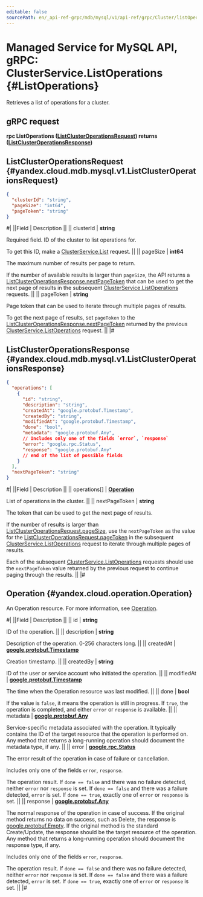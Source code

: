 ```yaml
---
editable: false
sourcePath: en/_api-ref-grpc/mdb/mysql/v1/api-ref/grpc/Cluster/listOperations.md
---
```


# Managed Service for MySQL API, gRPC: ClusterService.ListOperations {#ListOperations}

Retrieves a list of operations for a cluster.

## gRPC request

**rpc ListOperations ([ListClusterOperationsRequest](#yandex.cloud.mdb.mysql.v1.ListClusterOperationsRequest)) returns ([ListClusterOperationsResponse](#yandex.cloud.mdb.mysql.v1.ListClusterOperationsResponse))**

## ListClusterOperationsRequest {#yandex.cloud.mdb.mysql.v1.ListClusterOperationsRequest}

```json
{
  "clusterId": "string",
  "pageSize": "int64",
  "pageToken": "string"
}
```

#|
||Field | Description ||
|| clusterId | **string**

Required field. ID of the cluster to list operations for.

To get this ID, make a [ClusterService.List](/docs/managed-mysql/api-ref/grpc/Cluster/list#List) request. ||
|| pageSize | **int64**

The maximum number of results per page to return.

If the number of available results is larger than `pageSize`, the API returns a [ListClusterOperationsResponse.nextPageToken](#yandex.cloud.mdb.mysql.v1.ListClusterOperationsResponse) that can be used to get the next page of results in the subsequent [ClusterService.ListOperations](#ListOperations) requests. ||
|| pageToken | **string**

Page token that can be used to iterate through multiple pages of results.

To get the next page of results, set `pageToken` to the [ListClusterOperationsResponse.nextPageToken](#yandex.cloud.mdb.mysql.v1.ListClusterOperationsResponse) returned by the previous [ClusterService.ListOperations](#ListOperations) request. ||
|#

## ListClusterOperationsResponse {#yandex.cloud.mdb.mysql.v1.ListClusterOperationsResponse}

```json
{
  "operations": [
    {
      "id": "string",
      "description": "string",
      "createdAt": "google.protobuf.Timestamp",
      "createdBy": "string",
      "modifiedAt": "google.protobuf.Timestamp",
      "done": "bool",
      "metadata": "google.protobuf.Any",
      // Includes only one of the fields `error`, `response`
      "error": "google.rpc.Status",
      "response": "google.protobuf.Any"
      // end of the list of possible fields
    }
  ],
  "nextPageToken": "string"
}
```

#|
||Field | Description ||
|| operations[] | **[Operation](#yandex.cloud.operation.Operation)**

List of operations in the cluster. ||
|| nextPageToken | **string**

The token that can be used to get the next page of results.

If the number of results is larger than [ListClusterOperationsRequest.pageSize](#yandex.cloud.mdb.mysql.v1.ListClusterOperationsRequest), use the `nextPageToken` as the value for the [ListClusterOperationsRequest.pageToken](#yandex.cloud.mdb.mysql.v1.ListClusterOperationsRequest) in the subsequent [ClusterService.ListOperations](#ListOperations) request to iterate through multiple pages of results.

Each of the subsequent [ClusterService.ListOperations](#ListOperations) requests should use the `nextPageToken` value returned by the previous request to continue paging through the results. ||
|#

## Operation {#yandex.cloud.operation.Operation}

An Operation resource. For more information, see [Operation](/docs/api-design-guide/concepts/operation).

#|
||Field | Description ||
|| id | **string**

ID of the operation. ||
|| description | **string**

Description of the operation. 0-256 characters long. ||
|| createdAt | **[google.protobuf.Timestamp](https://developers.google.com/protocol-buffers/docs/reference/google.protobuf#timestamp)**

Creation timestamp. ||
|| createdBy | **string**

ID of the user or service account who initiated the operation. ||
|| modifiedAt | **[google.protobuf.Timestamp](https://developers.google.com/protocol-buffers/docs/reference/google.protobuf#timestamp)**

The time when the Operation resource was last modified. ||
|| done | **bool**

If the value is `false`, it means the operation is still in progress.
If `true`, the operation is completed, and either `error` or `response` is available. ||
|| metadata | **[google.protobuf.Any](https://developers.google.com/protocol-buffers/docs/proto3#any)**

Service-specific metadata associated with the operation.
It typically contains the ID of the target resource that the operation is performed on.
Any method that returns a long-running operation should document the metadata type, if any. ||
|| error | **[google.rpc.Status](https://cloud.google.com/tasks/docs/reference/rpc/google.rpc#status)**

The error result of the operation in case of failure or cancellation.

Includes only one of the fields `error`, `response`.

The operation result.
If `done == false` and there was no failure detected, neither `error` nor `response` is set.
If `done == false` and there was a failure detected, `error` is set.
If `done == true`, exactly one of `error` or `response` is set. ||
|| response | **[google.protobuf.Any](https://developers.google.com/protocol-buffers/docs/proto3#any)**

The normal response of the operation in case of success.
If the original method returns no data on success, such as Delete,
the response is [google.protobuf.Empty](https://developers.google.com/protocol-buffers/docs/reference/google.protobuf#google.protobuf.Empty).
If the original method is the standard Create/Update,
the response should be the target resource of the operation.
Any method that returns a long-running operation should document the response type, if any.

Includes only one of the fields `error`, `response`.

The operation result.
If `done == false` and there was no failure detected, neither `error` nor `response` is set.
If `done == false` and there was a failure detected, `error` is set.
If `done == true`, exactly one of `error` or `response` is set. ||
|#